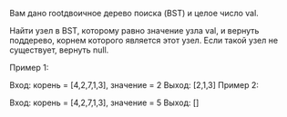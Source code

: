 Вам дано rootдвоичное дерево поиска (BST) и целое число val.

Найти узел в BST, которому равно значение узла val, и вернуть поддерево, корнем которого является этот узел. Если такой узел не существует, вернуть null.

Пример 1:

Вход: корень = [4,2,7,1,3], значение = 2
Выход: [2,1,3]
Пример 2:

Вход: корень = [4,2,7,1,3], значение = 5
Выход: []
